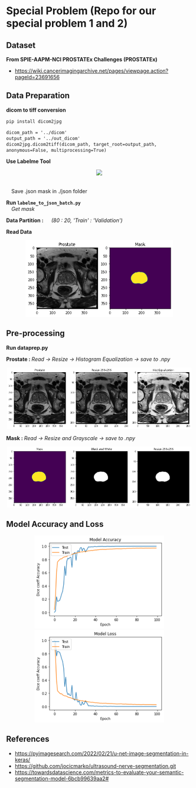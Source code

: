 # Special Problem (Repo for our special problem 1 and 2)

## Dataset

<b>From SPIE-AAPM-NCI PROSTATEx Challenges (PROSTATEx)</b>
* https://wiki.cancerimagingarchive.net/pages/viewpage.action?pageId=23691656

## Data Preparation

<b>dicom to tiff conversion</b>
```
pip install dicom2jpg
```
```
dicom_path = '../dicom'
output_path = '../out_dicom'
dicom2jpg.dicom2tiff(dicom_path, target_root=output_path, anonymous=False, multiprocessing=True)
```
<b> Use Labelme Tool </b>

<p align="center">
  <img src="./SHOWING/" width="350">
</p>

<br>
&emsp;Save .json mask in ./json folder

<b>Run ```labelme_to_json_batch.py```</b>
<br>
&emsp;<i>Get mask</i>

<b>Data Partition : </b> &emsp; <i>(80 : 20, 'Train' : 'Validation')</i>


<b>Read Data</b>

<p align="center">
  <img src="./SHOWING/data.gif" width="400">
</p>

## Pre-processing

<b>Run dataprep.py</b>

<b> Prostate : </b> <i>Read -> Resize -> Histogram Equalization -> save to .npy</i>

<p align="center">
  <img src="./SHOWING/prostate.gif" width="500">
</p>

<b> Mask : </b> <i>Read -> Resize and Grayscale -> save to .npy</i>

<p align="center">
  <img src="./SHOWING/mask.gif" width="500">
</p>

## Model Accuracy and Loss

<p align="center">
  <img src="./SHOWING/accuracy.png" width="350" title="hover text">
  <img src="./SHOWING/loss.png" width="350">
</p>

## References

* https://pyimagesearch.com/2022/02/21/u-net-image-segmentation-in-keras/
* https://github.com/jocicmarko/ultrasound-nerve-segmentation.git
* https://towardsdatascience.com/metrics-to-evaluate-your-semantic-segmentation-model-6bcb99639aa2#
